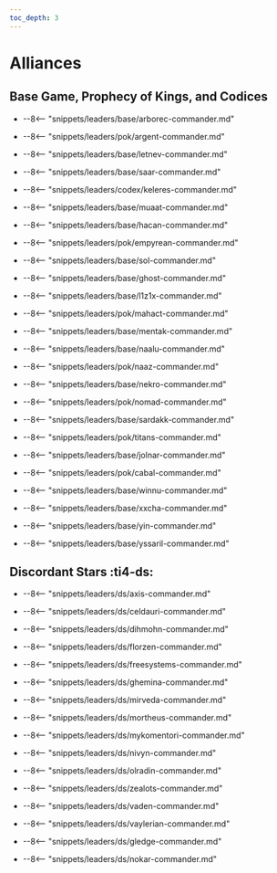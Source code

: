 ```yaml
---
toc_depth: 3
---
```


# Alliances

## Base Game, Prophecy of Kings, and Codices

<div class="grid cards" markdown>
<div class="grid cards" markdown>

-   
    --8<-- "snippets/leaders/base/arborec-commander.md"

</div>
<div class="grid cards" markdown>

-   
    --8<-- "snippets/leaders/pok/argent-commander.md"

</div>
<div class="grid cards" markdown>

-   
    --8<-- "snippets/leaders/base/letnev-commander.md"

</div>
<div class="grid cards" markdown>

-   
    --8<-- "snippets/leaders/base/saar-commander.md"

</div>
<div class="grid cards" markdown>

-   
    --8<-- "snippets/leaders/codex/keleres-commander.md"

</div>
<div class="grid cards" markdown>

-   
    --8<-- "snippets/leaders/base/muaat-commander.md"

</div>
<div class="grid cards" markdown>

-   
    --8<-- "snippets/leaders/base/hacan-commander.md"

</div>
<div class="grid cards" markdown>

-   
    --8<-- "snippets/leaders/pok/empyrean-commander.md"

</div>
<div class="grid cards" markdown>

-   
    --8<-- "snippets/leaders/base/sol-commander.md"

</div>
<div class="grid cards" markdown>

-   
    --8<-- "snippets/leaders/base/ghost-commander.md"

</div>
<div class="grid cards" markdown>

-   
    --8<-- "snippets/leaders/base/l1z1x-commander.md"

</div>
<div class="grid cards" markdown>

-   
    --8<-- "snippets/leaders/pok/mahact-commander.md"

</div>
<div class="grid cards" markdown>

-   
    --8<-- "snippets/leaders/base/mentak-commander.md"

</div>
<div class="grid cards" markdown>

-   
    --8<-- "snippets/leaders/base/naalu-commander.md"

</div>
<div class="grid cards" markdown>

-   
    --8<-- "snippets/leaders/pok/naaz-commander.md"

</div>
<div class="grid cards" markdown>

-   
    --8<-- "snippets/leaders/base/nekro-commander.md"

</div>
<div class="grid cards" markdown>

-   
    --8<-- "snippets/leaders/pok/nomad-commander.md"

</div>
<div class="grid cards" markdown>

-   
    --8<-- "snippets/leaders/base/sardakk-commander.md"

</div>
<div class="grid cards" markdown>

-   
    --8<-- "snippets/leaders/pok/titans-commander.md"

</div>
<div class="grid cards" markdown>

-   
    --8<-- "snippets/leaders/base/jolnar-commander.md"

</div>
<div class="grid cards" markdown>

-   
    --8<-- "snippets/leaders/pok/cabal-commander.md"

</div>
<div class="grid cards" markdown>

-   
    --8<-- "snippets/leaders/base/winnu-commander.md"

</div>
<div class="grid cards" markdown>

-   
    --8<-- "snippets/leaders/base/xxcha-commander.md"

</div>
<div class="grid cards" markdown>

-   
    --8<-- "snippets/leaders/base/yin-commander.md"

</div>
<div class="grid cards" markdown>

-   
    --8<-- "snippets/leaders/base/yssaril-commander.md"

</div>
</div>

## Discordant Stars :ti4-ds:

<div class="grid cards" markdown>
<div class="grid cards" markdown>

-   
    --8<-- "snippets/leaders/ds/axis-commander.md"

</div>
<div class="grid cards" markdown>

-   
    --8<-- "snippets/leaders/ds/celdauri-commander.md"

</div>
<div class="grid cards" markdown>

-   
    --8<-- "snippets/leaders/ds/dihmohn-commander.md"

</div>
<div class="grid cards" markdown>

-   
    --8<-- "snippets/leaders/ds/florzen-commander.md"

</div>
<div class="grid cards" markdown>

-   
    --8<-- "snippets/leaders/ds/freesystems-commander.md"

</div>
<div class="grid cards" markdown>

-   
    --8<-- "snippets/leaders/ds/ghemina-commander.md"

</div>
<div class="grid cards" markdown>

-   
    --8<-- "snippets/leaders/ds/mirveda-commander.md"

</div>
<div class="grid cards" markdown>

-   
    --8<-- "snippets/leaders/ds/mortheus-commander.md"

</div>
<div class="grid cards" markdown>

-   
    --8<-- "snippets/leaders/ds/mykomentori-commander.md"

</div>
<div class="grid cards" markdown>

-   
    --8<-- "snippets/leaders/ds/nivyn-commander.md"

</div>
<div class="grid cards" markdown>

-   
    --8<-- "snippets/leaders/ds/olradin-commander.md"

</div>
<div class="grid cards" markdown>

-   
    --8<-- "snippets/leaders/ds/zealots-commander.md"

</div>
<div class="grid cards" markdown>

-   
    --8<-- "snippets/leaders/ds/vaden-commander.md"

</div>
<div class="grid cards" markdown>

-   
    --8<-- "snippets/leaders/ds/vaylerian-commander.md"

</div>
<div class="grid cards" markdown>

-   
    --8<-- "snippets/leaders/ds/gledge-commander.md"

</div>
<div class="grid cards" markdown>

-   
    --8<-- "snippets/leaders/ds/nokar-commander.md"

</div>
</div>
